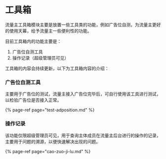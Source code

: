 # 工具箱

流量主工具箱模块主要是放置一些工具类的功能，例如广告位自测，为流量主更好的使用天幕，给予流量主一些便利性的功能。

目前工具箱内的功能主要是：

1. 广告位自测工具
2. 操作记录（超级管理员可见）

工具箱的内容会持续更新，以下为工具箱内容的介绍：

### 广告位自测工具

主要用于广告位的测试，流量主接入广告位完毕后，可自行使用该工具进行测试，以检验广告位是否接入正常。

{% page-ref page="test-adposition.md" %}

### 操作记录 

该功能仅限超级管理员可见，用于查询主体成员在流量主后台进行的操作的记录，主要用于问题的溯源，以便快速解决出现的问题。

{% page-ref page="cao-zuo-ji-lu.md" %}


